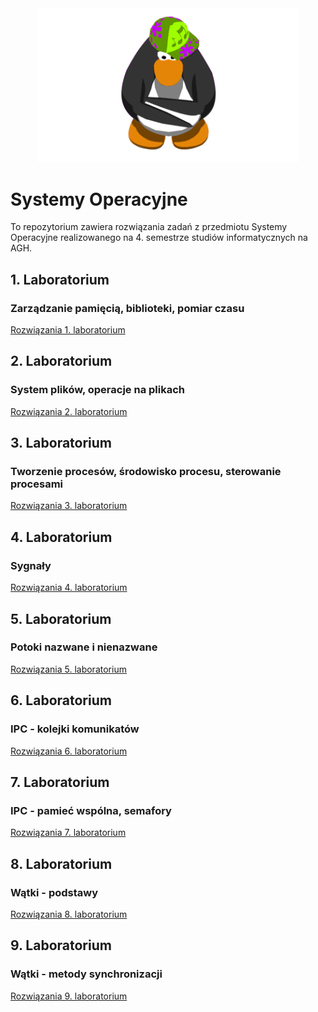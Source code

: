 <div align="center">
  <img style="width: 420px;" alt="Penguin" src="/docs/gifs/penguin.gif"/>
</div>

# Systemy Operacyjne

To repozytorium zawiera rozwiązania zadań z przedmiotu Systemy Operacyjne realizowanego na 4. semestrze studiów informatycznych na AGH.

## 1. Laboratorium
### Zarządzanie pamięcią, biblioteki, pomiar czasu

[Rozwiązania 1. laboratorium](https://github.com/MatiPl01/Systemy-Operacyjne/tree/main/laboratoria/1.%20Laboratorium)

## 2. Laboratorium
### System plików, operacje na plikach

[Rozwiązania 2. laboratorium](https://github.com/MatiPl01/Systemy-Operacyjne/tree/main/laboratoria/2.%20Laboratorium)

## 3. Laboratorium
### Tworzenie procesów, środowisko procesu, sterowanie procesami

[Rozwiązania 3. laboratorium](https://github.com/MatiPl01/Systemy-Operacyjne/tree/main/laboratoria/3.%20Laboratorium)

## 4. Laboratorium
### Sygnały

[Rozwiązania 4. laboratorium](https://github.com/MatiPl01/Systemy-Operacyjne/tree/main/laboratoria/4.%20Laboratorium)

## 5. Laboratorium
### Potoki nazwane i nienazwane

[Rozwiązania 5. laboratorium](https://github.com/MatiPl01/Systemy-Operacyjne/tree/main/laboratoria/5.%20Laboratorium)

## 6. Laboratorium
### IPC - kolejki komunikatów

[Rozwiązania 6. laboratorium](https://github.com/MatiPl01/Systemy-Operacyjne/tree/main/laboratoria/6.%20Laboratorium)

## 7. Laboratorium
### IPC - pamieć wspólna, semafory

[Rozwiązania 7. laboratorium](https://github.com/MatiPl01/Systemy-Operacyjne/tree/main/laboratoria/7.%20Laboratorium)

## 8. Laboratorium
### Wątki - podstawy

[Rozwiązania 8. laboratorium](https://github.com/MatiPl01/Systemy-Operacyjne/tree/main/laboratoria/8.%20Laboratorium)

## 9. Laboratorium
### Wątki - metody synchronizacji

[Rozwiązania 9. laboratorium](https://github.com/MatiPl01/Systemy-Operacyjne/tree/main/laboratoria/9.%20Laboratorium)
